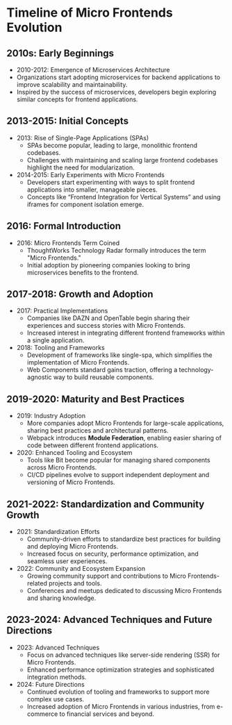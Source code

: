 # Timeline of Micro Frontends Evolution

## 2010s: Early Beginnings

- 2010-2012: Emergence of Microservices Architecture
- Organizations start adopting microservices for backend applications to improve scalability and maintainability.
- Inspired by the success of microservices, developers begin exploring similar concepts for frontend applications.

## 2013-2015: Initial Concepts

- 2013: Rise of Single-Page Applications (SPAs)
  - SPAs become popular, leading to large, monolithic frontend codebases.
  - Challenges with maintaining and scaling large frontend codebases highlight the need for modularization.
- 2014-2015: Early Experiments with Micro Frontends
  - Developers start experimenting with ways to split frontend applications into smaller, manageable pieces.
  - Concepts like “Frontend Integration for Vertical Systems” and using iframes for component isolation emerge.

## 2016: Formal Introduction

- 2016: Micro Frontends Term Coined
  - ThoughtWorks Technology Radar formally introduces the term "Micro Frontends."
  - Initial adoption by pioneering companies looking to bring microservices benefits to the frontend.

## 2017-2018: Growth and Adoption

- 2017: Practical Implementations
  - Companies like DAZN and OpenTable begin sharing their experiences and success stories with Micro Frontends.
  - Increased interest in integrating different frontend frameworks within a single application.
- 2018: Tooling and Frameworks
  - Development of frameworks like single-spa, which simplifies the implementation of Micro Frontends.
  - Web Components standard gains traction, offering a technology-agnostic way to build reusable components.

## 2019-2020: Maturity and Best Practices

- 2019: Industry Adoption
  - More companies adopt Micro Frontends for large-scale applications, sharing best practices and architectural patterns.
  - Webpack introduces **Module Federation**, enabling easier sharing of code between different frontend applications.
- 2020: Enhanced Tooling and Ecosystem
  - Tools like Bit become popular for managing shared components across Micro Frontends.
  - CI/CD pipelines evolve to support independent deployment and versioning of Micro Frontends.

## 2021-2022: Standardization and Community Growth

- 2021: Standardization Efforts
  - Community-driven efforts to standardize best practices for building and deploying Micro Frontends.
  - Increased focus on security, performance optimization, and seamless user experiences.
- 2022: Community and Ecosystem Expansion
  - Growing community support and contributions to Micro Frontends-related projects and tools.
  - Conferences and meetups dedicated to discussing Micro Frontends and sharing knowledge.

## 2023-2024: Advanced Techniques and Future Directions

- 2023: Advanced Techniques
  - Focus on advanced techniques like server-side rendering (SSR) for Micro Frontends.
  - Enhanced performance optimization strategies and sophisticated integration methods.
- 2024: Future Directions
  - Continued evolution of tooling and frameworks to support more complex use cases.
  - Increased adoption of Micro Frontends in various industries, from e-commerce to financial services and beyond.
